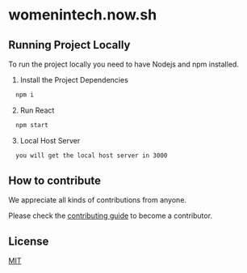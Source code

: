 # womenintech.now.sh

## Running Project Locally

To run the project locally you need to have Nodejs and npm installed.

1. Install the Project Dependencies

```bash
  npm i
```

2. Run React

```bash
  npm start
```
3. Local Host Server

```bash
  you will get the local host server in 3000
```

## How to contribute

We appreciate all kinds of contributions from anyone.

Please check the [contributing guide](CONTRIBUTING.md) to become a contributor.

## License

[MIT](https://github.com/shikha-16/Women-in-Technology/blob/master/LICENSE)
